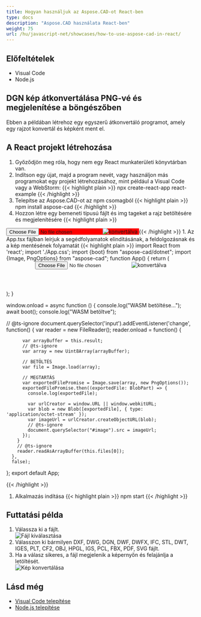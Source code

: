 ```yaml
---
title: Hogyan használjuk az Aspose.CAD-ot React-ben
type: docs
description: "Aspose.CAD használata React-ben"
weight: 75
url: /hu/javascript-net/showcases/how-to-use-aspose-cad-in-react/
---
```


## Előfeltételek
- Visual Code
- Node.js

## DGN kép átkonvertálása PNG-vé és megjelenítése a böngészőben

Ebben a példában létrehoz egy egyszerű átkonvertáló programot, amely egy rajzot konvertál és képként ment el.

## A React projekt létrehozása

1. Győződjön meg róla, hogy nem egy React munkaterületi könyvtárban van.
1. Indítson egy újat, majd a program nevét, vagy használjon más programokat egy projekt létrehozásához, mint például a Visual Code vagy a WebStorm:
{{< highlight plain >}}
npx create-react-app react-example
{{< /highlight >}}
1. Telepítse az Aspose.CAD-ot az npm csomagból
{{< highlight plain >}}
npm install aspose-cad
{{< /highlight >}}
1. Hozzon létre egy bemeneti típusú fájlt és img tageket a rajz betöltésére és megjelenítésére
{{< highlight plain >}}
<span style="background-color: red">
  <input id="file" type="file"/>
  <img alt="konvertálva" id="image" />
</span>
{{< /highlight >}}
1. Az App.tsx fájlban leírjuk a segédfolyamatok elindításának, a feldolgozásnak és a kép mentésének folyamatát
{{< highlight plain >}}
import React from 'react';
import './App.css';
import {boot} from "aspose-cad/dotnet";
import {Image, PngOptions} from "aspose-cad";
function App() {
  return (
    <div className="App">
      <header className="App-header">
          <input id="file" type="file"/>
          <img alt="konvertálva" id="image" />
      </header>
    </div>
  );
}

window.onload = async function () {
  console.log("WASM betöltése...");
  await boot();
  console.log("WASM betöltve");

  // @ts-ignore
    document.querySelector('input').addEventListener('change', function() {
        var reader = new FileReader();
        reader.onload = function() {

          var arrayBuffer = this.result;
          // @ts-ignore
          var array = new Uint8Array(arrayBuffer);

          // BETÖLTÉS
          var file = Image.load(array);

          // MEGTARTÁS
          var exportedFilePromise = Image.save(array, new PngOptions());
          exportedFilePromise.then((exportedFile: BlobPart) => {
            console.log(exportedFile);

            var urlCreator = window.URL || window.webkitURL;
            var blob = new Blob([exportedFile], { type: 'application/octet-stream' });
            var imageUrl = urlCreator.createObjectURL(blob);
            // @ts-ignore
            document.querySelector("#image").src = imageUrl;
          });
        }
        // @ts-ignore
        reader.readAsArrayBuffer(this.files[0]);
      },
      false);
};
export default App;

{{< /highlight >}}
1. Alkalmazás indítása
{{< highlight plain >}}
npm start
{{< /highlight >}}

## Futtatási példa

1. Válassza ki a fájlt.<br>
![Fájl kiválasztása](/_assets/javascript-net/react/choose-file.png)<br>
1. Válasszon ki bármilyen DXF, DWG, DGN, DWF, DWFX, IFC, STL, DWT, IGES, PLT, CF2, OBJ, HPGL, IGS, PCL, FBX, PDF, SVG fájlt.
1. Ha a válasz sikeres, a fájl megjelenik a képernyőn és felajánlja a letöltését.<br>
![Kép konvertálása](/_assets/javascript-net/react/convert-image.png)<br>

## Lásd még

- [Visual Code telepítése](https://code.visualstudio.com/)
- [Node.js telepítése](https://nodejs.org/en/)
